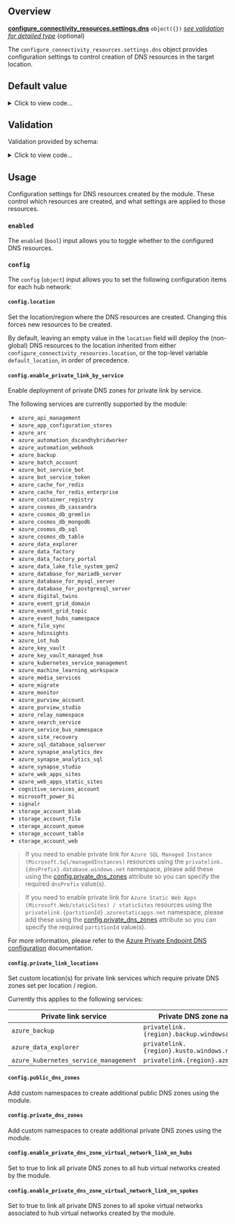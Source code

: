 <!-- markdownlint-disable first-line-h1 -->
## Overview

[**configure_connectivity_resources.settings.dns**](#overview) `object({})` [*see validation for detailed type*](#Validation) (optional)

The `configure_connectivity_resources.settings.dns` object provides configuration settings to control creation of DNS resources in the target location.

## Default value

<!-- markdownlint-disable-next-line no-inline-html -->
<details><summary>Click to view code...</summary>

```hcl
{
  enabled = true
  config = {
    location = ""
    enable_private_link_by_service = {
      azure_api_management                 = true
      azure_app_configuration_stores       = true
      azure_arc                            = true
      azure_automation_dscandhybridworker  = true
      azure_automation_webhook             = true
      azure_backup                         = true
      azure_batch_account                  = true
      azure_bot_service_bot                = true
      azure_bot_service_token              = true
      azure_cache_for_redis                = true
      azure_cache_for_redis_enterprise     = true
      azure_container_registry             = true
      azure_cosmos_db_cassandra            = true
      azure_cosmos_db_gremlin              = true
      azure_cosmos_db_mongodb              = true
      azure_cosmos_db_sql                  = true
      azure_cosmos_db_table                = true
      azure_data_explorer                  = true
      azure_data_factory                   = true
      azure_data_factory_portal            = true
      azure_data_lake_file_system_gen2     = true
      azure_database_for_mariadb_server    = true
      azure_database_for_mysql_server      = true
      azure_database_for_postgresql_server = true
      azure_digital_twins                  = true
      azure_event_grid_domain              = true
      azure_event_grid_topic               = true
      azure_event_hubs_namespace           = true
      azure_file_sync                      = true
      azure_hdinsights                     = true
      azure_iot_hub                        = true
      azure_key_vault                      = true
      azure_key_vault_managed_hsm          = true
      azure_kubernetes_service_management  = true
      azure_machine_learning_workspace     = true
      azure_media_services                 = true
      azure_migrate                        = true
      azure_monitor                        = true
      azure_purview_account                = true
      azure_purview_studio                 = true
      azure_relay_namespace                = true
      azure_search_service                 = true
      azure_service_bus_namespace          = true
      azure_site_recovery                  = true
      azure_sql_database_sqlserver         = true
      azure_synapse_analytics_dev          = true
      azure_synapse_analytics_sql          = true
      azure_synapse_studio                 = true
      azure_web_apps_sites                 = true
      azure_web_apps_static_sites          = true
      cognitive_services_account           = true
      microsoft_power_bi                   = true
      signalr                              = true
      storage_account_blob                 = true
      storage_account_file                 = true
      storage_account_queue                = true
      storage_account_table                = true
      storage_account_web                  = true
    }
    private_link_locations                                 = []
    public_dns_zones                                       = []
    private_dns_zones                                      = []
    enable_private_dns_zone_virtual_network_link_on_hubs   = true
    enable_private_dns_zone_virtual_network_link_on_spokes = true
  }
}
```

</details>

## Validation

Validation provided by schema:

<!-- markdownlint-disable-next-line no-inline-html -->
<details><summary>Click to view code...</summary>

```hcl
object({
  enabled = bool
  config = object({
    location = string
    enable_private_link_by_service = object({
      azure_automation_webhook             = bool
      azure_automation_dscandhybridworker  = bool
      azure_sql_database_sqlserver         = bool
      azure_synapse_studio                 = bool
      azure_synapse_analytics_dev          = bool
      azure_synapse_analytics_sql          = bool
      storage_account_blob                 = bool
      storage_account_table                = bool
      storage_account_queue                = bool
      storage_account_file                 = bool
      storage_account_web                  = bool
      azure_data_lake_file_system_gen2     = bool
      azure_cosmos_db_sql                  = bool
      azure_cosmos_db_mongodb              = bool
      azure_cosmos_db_cassandra            = bool
      azure_cosmos_db_gremlin              = bool
      azure_cosmos_db_table                = bool
      azure_database_for_postgresql_server = bool
      azure_database_for_mysql_server      = bool
      azure_database_for_mariadb_server    = bool
      azure_key_vault                      = bool
      azure_kubernetes_service_management  = bool
      azure_search_service                 = bool
      azure_container_registry             = bool
      azure_app_configuration_stores       = bool
      azure_backup                         = bool
      azure_site_recovery                  = bool
      azure_event_hubs_namespace           = bool
      azure_service_bus_namespace          = bool
      azure_iot_hub                        = bool
      azure_relay_namespace                = bool
      azure_event_grid_topic               = bool
      azure_event_grid_domain              = bool
      azure_web_apps_sites                 = bool
      azure_machine_learning_workspace     = bool
      signalr                              = bool
      azure_monitor                        = bool
      cognitive_services_account           = bool
      azure_file_sync                      = bool
      azure_data_factory                   = bool
      azure_data_factory_portal            = bool
      azure_cache_for_redis                = bool
      azure_purview                        = bool
      azure_purview_studio                 = bool
      azure_batch_account                  = bool
      azure_key_vault_managed_hsm                    = bool
      azure_cache_for_redis_enterprise     = bool
      azure_digital_twins                  = bool
      azure_hdinsights                     = bool
      azure_media_services                 = bool
      azure_migrate                        = bool
      azure_arc                            = bool
      azure_api_management                 = bool
      azure_data_explorer                  = bool
      microsoft_power_bi                   = bool
      azure_bot_service                    = bool
    })
    private_link_locations                                 = list(string)
    public_dns_zones                                       = list(string)
    private_dns_zones                                      = list(string)
    enable_private_dns_zone_virtual_network_link_on_hubs   = bool
    enable_private_dns_zone_virtual_network_link_on_spokes = bool
  })
})
```

</details>

## Usage

Configuration settings for DNS resources created by the module.
These control which resources are created, and what settings are applied to those resources.

### `enabled`

The `enabled` (`bool`) input allows you to toggle whether to the configured DNS resources.

### `config`

The `config` (`object`) input allows you to set the following configuration items for each hub network:

#### `config.location`

Set the location/region where the DNS resources are created.
Changing this forces new resources to be created.

By default, leaving an empty value in the `location` field will deploy the (non-global) DNS resources to the location inherited from either `configure_connectivity_resources.location`, or the top-level variable `default_location`, in order of precedence.

#### `config.enable_private_link_by_service`

Enable deployment of private DNS zones for private link by service.

The following services are currently supported by the module:

- `azure_api_management`
- `azure_app_configuration_stores`
- `azure_arc`
- `azure_automation_dscandhybridworker`
- `azure_automation_webhook`
- `azure_backup`
- `azure_batch_account`
- `azure_bot_service_bot`
- `azure_bot_service_token`
- `azure_cache_for_redis`
- `azure_cache_for_redis_enterprise`
- `azure_container_registry`
- `azure_cosmos_db_cassandra`
- `azure_cosmos_db_gremlin`
- `azure_cosmos_db_mongodb`
- `azure_cosmos_db_sql`
- `azure_cosmos_db_table`
- `azure_data_explorer`
- `azure_data_factory`
- `azure_data_factory_portal`
- `azure_data_lake_file_system_gen2`
- `azure_database_for_mariadb_server`
- `azure_database_for_mysql_server`
- `azure_database_for_postgresql_server`
- `azure_digital_twins`
- `azure_event_grid_domain`
- `azure_event_grid_topic`
- `azure_event_hubs_namespace`
- `azure_file_sync`
- `azure_hdinsights`
- `azure_iot_hub`
- `azure_key_vault`
- `azure_key_vault_managed_hsm`
- `azure_kubernetes_service_management`
- `azure_machine_learning_workspace`
- `azure_media_services`
- `azure_migrate`
- `azure_monitor`
- `azure_purview_account`
- `azure_purview_studio`
- `azure_relay_namespace`
- `azure_search_service`
- `azure_service_bus_namespace`
- `azure_site_recovery`
- `azure_sql_database_sqlserver`
- `azure_synapse_analytics_dev`
- `azure_synapse_analytics_sql`
- `azure_synapse_studio`
- `azure_web_apps_sites`
- `azure_web_apps_static_sites`
- `cognitive_services_account`
- `microsoft_power_bi`
- `signalr`
- `storage_account_blob`
- `storage_account_file`
- `storage_account_queue`
- `storage_account_table`
- `storage_account_web`

> If you need to enable private link for `Azure SQL Managed Instance (Microsoft.Sql/managedInstances)` resources using the `privatelink.{dnsPrefix}.database.windows.net` namespace, please add these using the [config.private_dns_zones](#configprivate_dns_zones) attribute so you can specify the required `dnsPrefix` value(s).

> If you need to enable private link for `Azure Static Web Apps (Microsoft.Web/staticSites) / staticSites` resources using the `privatelink.{partitionId}.azurestaticapps.net` namespace, please add these using the [config.private_dns_zones](#configprivate_dns_zones) attribute so you can specify the required `partitionId` value(s).

For more information, please refer to the [Azure Private Endpoint DNS configuration][msdocs_private_endpoint_dns] documentation.

#### `config.private_link_locations`

Set custom location(s) for private link services which require private DNS zones set per location / region.

Currently this applies to the following services:

| Private link service | Private DNS zone name |
| --- | --- |
| `azure_backup` | `privatelink.{region}.backup.windowsazure.us` |
| `azure_data_explorer` | `privatelink.{region}.kusto.windows.net` |
| `azure_kubernetes_service_management` | `privatelink.{region}.azmk8s.io` |

#### `config.public_dns_zones`

Add custom namespaces to create additional public DNS zones using the module.

#### `config.private_dns_zones`

Add custom namespaces to create additional private DNS zones using the module.

#### `config.enable_private_dns_zone_virtual_network_link_on_hubs`

Set to true to link all private DNS zones to all hub virtual networks created by the module.

#### `config.enable_private_dns_zone_virtual_network_link_on_spokes`

Set to true to link all private DNS zones to all spoke virtual networks associated to hub virtual networks created by the module.

[//]: # "************************"
[//]: # "INSERT LINK LABELS BELOW"
[//]: # "************************"

[this_page]: # "Link for the current page."

[msdocs_private_endpoint_dns]: https://learn.microsoft.com/azure/private-link/private-endpoint-dns "Azure Private Endpoint DNS configuration"
